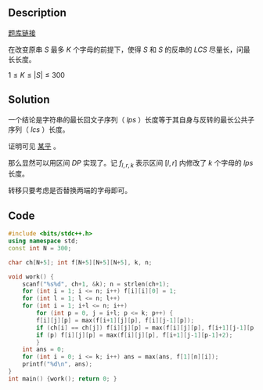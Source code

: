 ## Description

[题库链接](https://agc021.contest.atcoder.jp/tasks/agc021_d)

在改变原串 $S$ 最多 $K$ 个字母的前提下，使得 $S$ 和 $S$ 的反串的 $LCS$ 尽量长，问最长长度。

$1\leq K\leq |S|\leq 300$

## Solution

一个结论是字符串的最长回文子序列（ $lps$ ）长度等于其自身与反转的最长公共子序列（ $lcs$ ）长度。

证明可见 [某乎](https://www.zhihu.com/question/34580085) 。

那么显然可以用区间 $DP$ 实现了。记 $f_{l,r,k}$ 表示区间 $[l,r]$ 内修改了 $k$ 个字母的 $lps$ 长度。

转移只要考虑是否替换两端的字母即可。

## Code

```cpp
#include <bits/stdc++.h>
using namespace std;
const int N = 300;

char ch[N+5]; int f[N+5][N+5][N+5], k, n;

void work() {
    scanf("%s%d", ch+1, &k); n = strlen(ch+1);
    for (int i = 1; i <= n; i++) f[i][i][0] = 1;
    for (int l = 1; l <= n; l++)
	for (int i = 1; i+l <= n; i++)
	    for (int p = 0, j = i+l; p <= k; p++) {
		f[i][j][p] = max(f[i+1][j][p], f[i][j-1][p]);
		if (ch[i] == ch[j]) f[i][j][p] = max(f[i][j][p], f[i+1][j-1][p]+2);
		if (p) f[i][j][p] = max(f[i][j][p], f[i+1][j-1][p-1]+2);
	    }
    int ans = 0;
    for (int i = 0; i <= k; i++) ans = max(ans, f[1][n][i]);
    printf("%d\n", ans);
}
int main() {work(); return 0; }
```